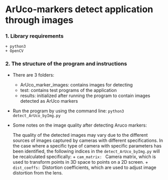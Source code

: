 # ArUco-markers detect application through images
### 1. Library requirements
    + python3
    + OpenCV
### 2. The structure of the program and instructions
- There are 3 folders: 
    + ArUco_marker_images: contains images for detecting
    + test: contains test programs of the application
    + results: initialized after running the program to contain images detected as ArUco markers
- Run the program by using the command line:
    ```python3 detect_ArUco_byImg.py```

- Some notes on the image quality after detecting Aruco markers:

    The quality of the detected images may vary due to the different sources of images captured by cameras with different specifications. In the case where a specific type of camera with specific parameters has been identified, the following indices in the ```detect_ArUco_byImg.py``` will be recalculated specifically:
        + ```cam_matrix: ``` Camera matrix, which is used to transform points in 3D space to points on a 2D screen.
        + ```dist_coeffs: ```Distortion coefficients, which are used to adjust image distortion from the lens.